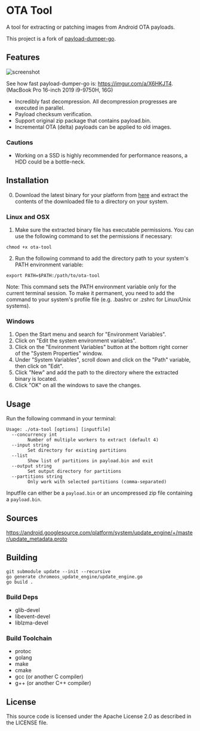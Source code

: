 # OTA Tool

A tool for extracting or patching images from Android OTA payloads.

This project is a fork of [payload-dumper-go](https://github.com/ssut/payload-dumper-go).

## Features

![screenshot](https://i.imgur.com/IJtwoWU.png)

See how fast payload-dumper-go is: https://imgur.com/a/X6HKJT4. (MacBook Pro 16-inch 2019 i9-9750H, 16G)

- Incredibly fast decompression. All decompression progresses are executed in parallel.
- Payload checksum verification.
- Support original zip package that contains payload.bin.
- Incremental OTA (delta) payloads can be applied to old images.

### Cautions

- Working on a SSD is highly recommended for performance reasons, a HDD could be a bottle-neck.

## Installation

0. Download the latest binary for your platform from [here][download-page] and extract the contents of the downloaded file to a directory on your system.

[download-page]: https://github.com/EmilyShepherd/ota-tool/releases

### Linux and OSX

1. Make sure the extracted binary file has executable permissions. You can use the following command to set the permissions if necessary:
```
chmod +x ota-tool
```
2. Run the following command to add the directory path to your system's PATH environment variable:
```
export PATH=$PATH:/path/to/ota-tool
```
Note: This command sets the PATH environment variable only for the current terminal session. To make it permanent, you need to add the command to your system's profile file (e.g. .bashrc or .zshrc for Linux/Unix systems).

### Windows

1. Open the Start menu and search for "Environment Variables".
2. Click on "Edit the system environment variables".
3. Click on the "Environment Variables" button at the bottom right corner of the "System Properties" window.
4. Under "System Variables", scroll down and click on the "Path" variable, then click on "Edit".
5. Click "New" and add the path to the directory where the extracted binary is located.
6. Click "OK" on all the windows to save the changes.

## Usage

Run the following command in your terminal:
```
Usage: ./ota-tool [options] [inputfile]
  --concurrency int
        Number of multiple workers to extract (default 4)
  --input string
        Set directory for existing partitions
  --list
        Show list of partitions in payload.bin and exit
  --output string
        Set output directory for partitions
  --partitions string
        Only work with selected partitions (comma-separated)
```

Inputfile can either be a `payload.bin` or an uncompressed zip file containing a `payload.bin`.

## Sources

https://android.googlesource.com/platform/system/update_engine/+/master/update_metadata.proto

## Building

```
git submodule update --init --recursive
go generate chromeos_update_engine/update_engine.go 
go build .
```

### Build Deps

- glib-devel
- libevent-devel
- liblzma-devel

### Build Toolchain

- protoc
- golang
- make
- cmake
- gcc (or another C compiler)
- g++ (or another C++ compiler)

## License

This source code is licensed under the Apache License 2.0 as described in the LICENSE file.
